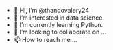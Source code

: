 - 👋 Hi, I’m @thandovalery24
- 👀 I’m interested in data science.
- 🌱 I’m currently learning Python.
- 💞️ I’m looking to collaborate on ...
- 📫 How to reach me ...

<!---
thandovalery24/thandovalery24 is a ✨ special ✨ repository because its `README.md` (this file) appears on your GitHub profile.
You can click the Preview link to take a look at your changes.
--->
